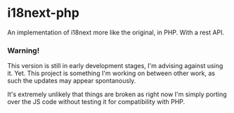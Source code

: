 # i18next-php
An implementation of i18next more like the original, in PHP. With a rest API.

### Warning!

This version is still in early development stages, I'm advising against using it. Yet.
This project is something I'm working on between other work, as such the updates may appear spontanously.

It's extremely unlikely that things are broken as right now I'm simply porting over the 
JS code without testing it for compatibility with PHP.